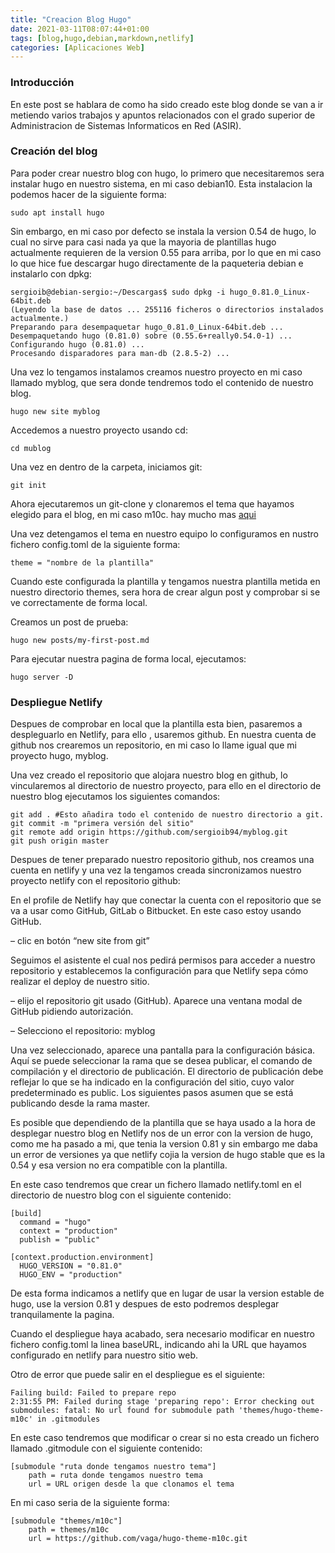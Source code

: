 ```yaml
---
title: "Creacion Blog Hugo"
date: 2021-03-11T08:07:44+01:00
tags: [blog,hugo,debian,markdown,netlify]
categories: [Aplicaciones Web]
---
```


### **Introducción** ##
En este post se hablara de como ha sido creado este blog donde se van a ir metiendo varios trabajos y apuntos relacionados con el grado superior de Administracion de Sistemas Informaticos en Red (ASIR).

### **Creación del blog** ###
Para poder crear nuestro blog con hugo, lo primero que necesitaremos sera instalar hugo en nuestro sistema, en mi caso debian10. Esta instalacion la podemos hacer de la siguiente forma:

~~~
sudo apt install hugo
~~~

Sin embargo, en mi caso por defecto se instala la version 0.54 de hugo, lo cual no sirve para casi nada ya que la mayoria de plantillas hugo actualmente requieren de la version 0.55 para arriba, por lo que en mi caso lo que hice fue descargar hugo directamente de la paqueteria debian e instalarlo con dpkg:

~~~
sergioib@debian-sergio:~/Descargas$ sudo dpkg -i hugo_0.81.0_Linux-64bit.deb
(Leyendo la base de datos ... 255116 ficheros o directorios instalados actualmente.)
Preparando para desempaquetar hugo_0.81.0_Linux-64bit.deb ...
Desempaquetando hugo (0.81.0) sobre (0.55.6+really0.54.0-1) ...
Configurando hugo (0.81.0) ...
Procesando disparadores para man-db (2.8.5-2) ...
~~~

Una vez lo tengamos instalamos creamos nuestro proyecto en mi caso llamado myblog, que sera donde tendremos todo el contenido de nuestro blog.

~~~
hugo new site myblog
~~~

Accedemos a nuestro proyecto usando cd:

~~~
cd mublog
~~~

Una vez en dentro de la carpeta, iniciamos git:

~~~
git init
~~~

Ahora ejecutaremos un git-clone y clonaremos el tema que hayamos elegido para el blog, en mi caso m10c. hay mucho mas [aqui](https://themes.gohugo.io/tags/blog/)

Una vez detengamos el tema en nuestro equipo lo configuramos en nustro fichero config.toml de la siguiente forma:

~~~
theme = "nombre de la plantilla"
~~~

Cuando este configurada la plantilla y tengamos nuestra plantilla metida en nuestro directorio themes, sera hora de crear algun post y comprobar si se ve correctamente de forma local.

Creamos un post de prueba:

~~~
hugo new posts/my-first-post.md
~~~

Para ejecutar nuestra pagina de forma local, ejecutamos:

~~~
hugo server -D
~~~

### **Despliegue Netlify** ###

Despues de comprobar en local que la plantilla esta bien, pasaremos a despleguarlo en Netlify, para ello , usaremos github. En nuestra cuenta de github nos crearemos un repositorio, en mi caso lo llame igual que mi proyecto hugo, myblog.

Una vez creado el repositorio que alojara nuestro blog en github, lo vincularemos al directorio de nuestro proyecto, para ello en el directorio de nuestro blog ejecutamos los siguientes comandos:

~~~
git add . #Esto añadira todo el contenido de nuestro directorio a git.
git commit -m "primera versión del sitio"
git remote add origin https://github.com/sergioib94/myblog.git
git push origin master
~~~

Despues de tener preparado nuestro repositorio github, nos creamos una cuenta en netlify y una vez la tengamos creada sincronizamos nuestro proyecto netlify con el repositorio github:

En el profile de Netlify hay que conectar la cuenta con el repositorio que se va a usar como GitHub, GitLab o Bitbucket. En este caso estoy usando GitHub.

– clic en botón “new site from git”

Seguimos el asistente el cual nos pedirá permisos para acceder a nuestro repositorio y establecemos la configuración para que Netlify sepa cómo realizar el deploy de nuestro sitio.

– elijo el repositorio git usado (GitHub). Aparece una ventana modal de GitHub pidiendo autorización.

– Selecciono el repositorio: myblog

Una vez seleccionado, aparece una pantalla para la configuración básica. Aquí se puede seleccionar la rama que se desea publicar, el comando de compilación y el directorio de publicación. El directorio de publicación debe reflejar lo que se ha indicado en la configuración del sitio, cuyo valor predeterminado es public. Los siguientes pasos asumen que se está publicando desde la rama master.

Es posible que dependiendo de la plantilla que se haya usado a la hora de desplegar nuestro blog en Netlify nos de un error con la version de hugo, como me ha pasado a mi, que tenia la version 0.81 y sin embargo me daba un error de versiones ya que netlify cojia la version de hugo stable que es la 0.54 y esa version no era compatible con la plantilla.

En este caso tendremos que crear un fichero llamado netlify.toml en el directorio de nuestro blog con el siguiente contenido:

~~~
[build]
  command = "hugo"
  context = "production"
  publish = "public"

[context.production.environment]
  HUGO_VERSION = "0.81.0"
  HUGO_ENV = "production"
~~~

De esta forma indicamos a netlify que en lugar de usar la version estable de hugo, use la version 0.81 y despues de esto podremos desplegar tranquilamente la pagina.

Cuando el despliegue haya acabado, sera necesario modificar en nuestro fichero config.toml la linea baseURL, indicando ahi la URL que hayamos configurado en netlify para nuestro sitio web.

Otro de error que puede salir en el despliegue es el siguiente:

~~~
Failing build: Failed to prepare repo
2:31:55 PM: Failed during stage 'preparing repo': Error checking out submodules: fatal: No url found for submodule path 'themes/hugo-theme-m10c' in .gitmodules
~~~

En este caso tendremos que modificar o crear si no esta creado un fichero llamado .gitmodule con el siguiente contenido:

~~~
[submodule "ruta donde tengamos nuestro tema"]
	path = ruta donde tengamos nuestro tema
	url = URL origen desde la que clonamos el tema
~~~

En mi caso seria de la siguiente forma:

~~~
[submodule "themes/m10c"]
	path = themes/m10c
	url = https://github.com/vaga/hugo-theme-m10c.git
~~~
